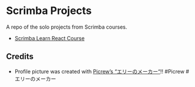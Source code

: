 # Scrimba Projects
A repo of the solo projects from Scrimba courses.
- [Scrimba Learn React Course](https://scrimba.com/learn/learnreact)

## Credits
- Profile picture was created with [Picrew’s “エリーのメーカー“](https://picrew.me/en/image_maker/100365)!!
  #Picrew #エリーのメーカー
